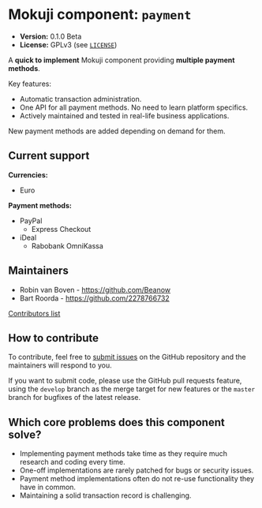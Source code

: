 # Mokuji component: `payment`

* **Version:** 0.1.0 Beta
* **License:** GPLv3 (see [`LICENSE`](LICENSE))

A **quick to implement** Mokuji component providing **multiple payment methods**.

Key features:

* Automatic transaction administration.
* One API for all payment methods. No need to learn platform specifics.
* Actively maintained and tested in real-life business applications.

New payment methods are added depending on demand for them.

## Current support

**Currencies:**

* Euro

**Payment methods:**

* PayPal
  - Express Checkout
* iDeal
  - Rabobank OmniKassa

## Maintainers

* Robin van Boven - https://github.com/Beanow
* Bart Roorda - https://github.com/2278766732

[Contributors list](https://github.com/Mokuji/mokuji-component-payment/graphs/contributors)

## How to contribute

To contribute, feel free to [submit issues](https://github.com/Mokuji/mokuji-component-payment/issues/new)
on the GitHub repository and the maintainers will respond to you.

If you want to submit code, please use the GitHub pull requests feature,
using the `develop` branch as the merge target for new features
or the `master` branch for bugfixes of the latest release.

## Which core problems does this component solve?

* Implementing payment methods take time as they require much research and coding every time.
* One-off implementations are rarely patched for bugs or security issues.
* Payment method implementations often do not re-use functionality they have in common.
* Maintaining a solid transaction record is challenging.
